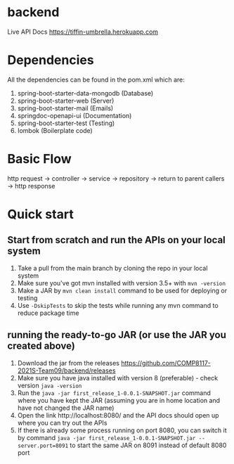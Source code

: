 # backend

Live API Docs https://tiffin-umbrella.herokuapp.com

# Dependencies
All the dependencies can be found in the pom.xml which are:
1. spring-boot-starter-data-mongodb (Database)
2. spring-boot-starter-web (Server)
3. spring-boot-starter-mail (Emails)
4. springdoc-openapi-ui (Documentation)
5. spring-boot-starter-test (Testing)
6. lombok (Boilerplate code)

# Basic Flow
http request -> controller -> service -> repository -> return to parent callers -> http response

# Quick start
## Start from scratch and run the APIs on your local system
1. Take a pull from the main branch by cloning the repo in your local system
2. Make sure you've got mvn installed with version 3.5+ with `mvn -version`
3. Make a JAR by `mvn clean install` command to be used for deploying or testing
4. Use `-DskipTests` to skip the tests while running any mvn command to reduce package time

## running the ready-to-go JAR (or use the JAR you created above)
1. Download the jar from the releases https://github.com/COMP8117-2021S-Team09/backend/releases
2. Make sure you have java installed with version 8 (preferable) - check version `java -version`
3. Run the `java -jar first_release_1-0.0.1-SNAPSHOT.jar` command where you have kept the JAR (assuming you are in home location and have not changed the JAR name)
4. Open the link http://localhost:8080/ and the API docs should open up where you can try out the APIs
5. If there is already some process running on port 8080, you can switch it by command `java -jar first_release_1-0.0.1-SNAPSHOT.jar --server.port=8091` to start the same JAR on 8091 instead of default 8080 port
